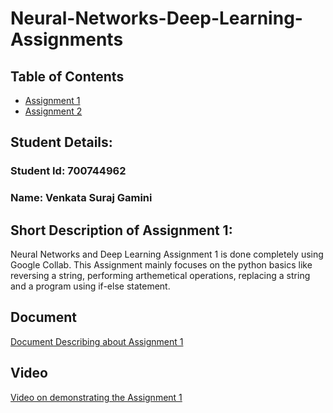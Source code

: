 # Neural-Networks-Deep-Learning-Assignments
## Table of Contents
- [Assignment 1](https://github.com/SurajGamini18/Neural-Networks-Deep-Learning-Assignments/tree/main/Assignment-1)
- [Assignment 2](https://github.com/SurajGamini18/Neural-Networks-Deep-Learning-Assignments/tree/main/Assignment%20-2)

## Student Details:
### Student Id: 700744962
### Name: Venkata Suraj Gamini


## Short Description of Assignment 1: 
Neural Networks and Deep Learning Assignment 1 is done completely using Google Collab. This Assignment mainly focuses on the python basics like reversing a string, performing arthemetical operations, replacing a string and a program using if-else statement.
## Document
[Document Describing about Assignment 1](https://drive.google.com/file/d/1eerJwNsHczwKGxEhbsez3TEaGgAoMdbF/view?usp=sharing)

## Video
[Video on demonstrating the Assignment 1](https://drive.google.com/file/d/1Zg2NSOPlng448O9fo9vwKvvjATRrBqMv/view?usp=sharing) 
